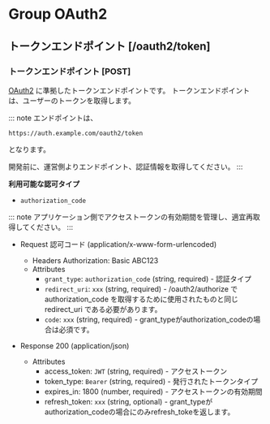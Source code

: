 # Group OAuth2

## トークンエンドポイント [/oauth2/token]

### トークンエンドポイント [POST]
[OAuth2](https://tools.ietf.org/html/rfc6749) に準拠したトークンエンドポイントです。
トークンエンドポイントは、ユーザーのトークンを取得します。

::: note
エンドポイントは、

`https://auth.example.com/oauth2/token`

となります。

開発前に、運営側よりエンドポイント、認証情報を取得してください。
:::

**利用可能な認可タイプ**

+ `authorization_code`

::: note
アプリケーション側でアクセストークンの有効期間を管理し、適宜再取得してください。
:::


+ Request 認可コード (application/x-www-form-urlencoded)
    +  Headers
        Authorization: Basic ABC123
    + Attributes
        + `grant_type`: `authorization_code` (string, required) - 認証タイプ
        + `redirect_uri`: `xxx` (string, required) - /oauth2/authorize で authorization_code を取得するために使用されたものと同じ redirect_uri である必要があります。
        + `code`: `xxx` (string, required) - grant_typeがauthorization_codeの場合は必須です。

+ Response 200 (application/json)
    + Attributes
        + access_token: `JWT` (string, required) - アクセストークン
        + token_type: `Bearer` (string, required) - 発行されたトークンタイプ
        + expires_in: 1800 (number, required) - アクセストークンの有効期間
        + refresh_token: `xxx` (string, optional) - grant_typeがauthorization_codeの場合にのみrefresh_tokeを返します。

